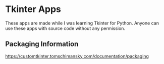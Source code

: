 # Tkinter Apps

These apps are made while I was learning Tkinter for Python. Anyone can use these apps with source code without any permission.

## Packaging Information

https://customtkinter.tomschimansky.com/documentation/packaging
